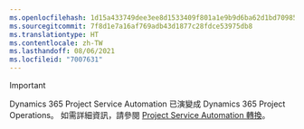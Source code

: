 ```yaml
---
ms.openlocfilehash: 1d15a433749dee3ee8d1533409f801a1e9b9d6ba62d1bd70985e3997f1547db0
ms.sourcegitcommit: 7f8d1e7a16af769adb43d1877c28fdce53975db8
ms.translationtype: HT
ms.contentlocale: zh-TW
ms.lasthandoff: 08/06/2021
ms.locfileid: "7007631"
---
```

> [!IMPORTANT]
> Dynamics 365 Project Service Automation 已演變成 Dynamics 365 Project Operations。 如需詳細資訊，請參閱 [Project Service Automation 轉換](https://dynamics.microsoft.com/en-us/project-service-automation/overview/)。
